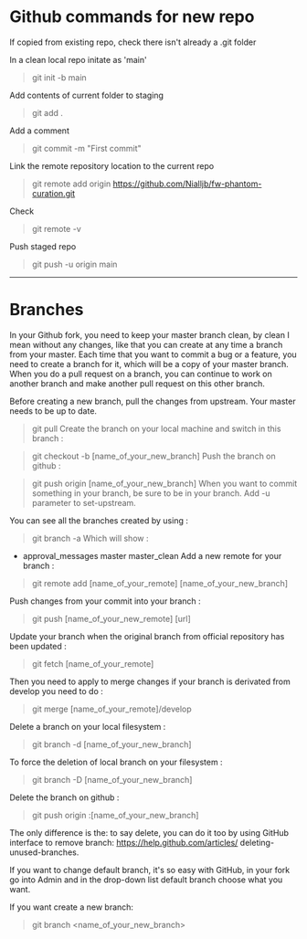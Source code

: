 # Github commands for new repo

If copied from existing repo, check there isn't already a .git folder

In a clean local repo initate as 'main'
> git init -b main

Add contents of current folder to staging
> git add .   

Add a comment
> git commit -m "First commit"

Link the remote repository location to the current repo
> git remote add origin https://github.com/Nialljb/fw-phantom-curation.git

Check
> git remote -v

Push staged repo
> git push -u origin main

-----

# Branches

In your Github fork, you need to keep your master branch clean, by clean I mean without any changes, like that you can create at any time a branch from your master. Each time that you want to commit a bug or a feature, you need to create a branch for it, which will be a copy of your master branch.
When you do a pull request on a branch, you can continue to work on another branch and make another pull request on this other branch.

Before creating a new branch, pull the changes from upstream. Your master needs to be up to date.

> git pull
Create the branch on your local machine and switch in this branch :

> git checkout -b [name_of_your_new_branch]
Push the branch on github :

> git push origin [name_of_your_new_branch]
When you want to commit something in your branch, be sure to be in your branch. Add -u parameter to set-upstream.

You can see all the branches created by using :

> git branch -a
Which will show :

* approval_messages
  master
  master_clean
Add a new remote for your branch :

> git remote add [name_of_your_remote] [name_of_your_new_branch]  

Push changes from your commit into your branch :  

> git push [name_of_your_new_remote] [url]  

Update your branch when the original branch from official repository has been updated :  

> git fetch [name_of_your_remote]  

Then you need to apply to merge changes if your branch is derivated from develop you need to do :  

> git merge [name_of_your_remote]/develop  

Delete a branch on your local filesystem :  

> git branch -d [name_of_your_new_branch]  

To force the deletion of local branch on your filesystem :  

> git branch -D [name_of_your_new_branch]  

Delete the branch on github :  

> git push origin :[name_of_your_new_branch]  

The only difference is the: to say delete, you can do it too by using GitHub interface to remove branch: https://help.github.com/articles/  deleting-unused-branches.  

If you want to change default branch, it's so easy with GitHub, in your fork go into Admin and in the drop-down list default branch choose what you want.

If you want create a new branch:

> git branch <name_of_your_new_branch>